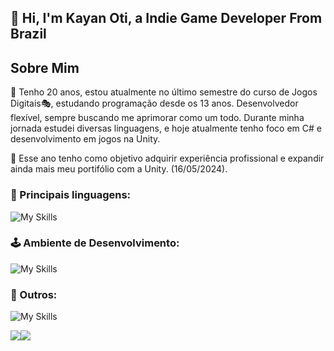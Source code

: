 ## 👋 Hi, I'm Kayan Oti, a Indie Game Developer From Brazil

## Sobre Mim
🎈 Tenho 20 anos, estou atualmente no último semestre do curso de Jogos Digitais🎭, estudando programação desde os 13 anos. Desenvolvedor flexível, sempre buscando me aprimorar como um todo. Durante minha jornada estudei diversas linguagens, e hoje atualmente tenho foco em C# e desenvolvimento em jogos na Unity.

🎯 Esse ano tenho como objetivo adquirir experiência profissional e expandir ainda mais meu portifólio com a Unity. (16/05/2024).

### 👑 Principais linguagens:
![My Skills](https://skillicons.dev/icons?i=cpp,c,java,js,css,html,react)
### 🕹 Ambiente de Desenvolvimento:
![My Skills](https://skillicons.dev/icons?i=unity,unreal,vscode,blender)
### 🎱 Outros:
![My Skills](https://skillicons.dev/icons?i=notion,github,discord)

<div style="display: flex; flex-direction: row;">
  <img class="img" src="https://github-readme-stats.vercel.app/api?username=Kayan-Oti&theme=dark"/>
  <img class="img" src="https://github-readme-stats.vercel.app/api/top-langs/?username=Kayan-Oti&theme=dar"/>
</div>
